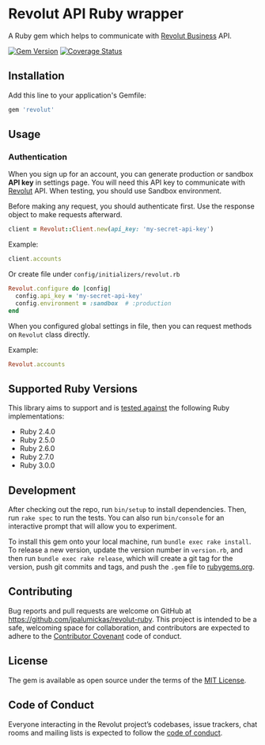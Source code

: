 # Revolut API Ruby wrapper

A Ruby gem which helps to communicate with [Revolut Business][revolut] API.

[![Gem Version](https://img.shields.io/gem/v/revolut.svg?style=flat-square)][rubygems]
[![Coverage Status](https://img.shields.io/codecov/c/github/jpalumickas/revolut-ruby?style=flat-square)][codecov]

## Installation

Add this line to your application's Gemfile:

```ruby
gem 'revolut'
```

## Usage

### Authentication

When you sign up for an account, you can generate production or sandbox **API key** in settings page.
You will need this API key to communicate with [Revolut][revolut] API.
When testing, you should use Sandbox environment.

Before making any request, you should authenticate first. Use the response object to
make requests afterward.


```ruby
client = Revolut::Client.new(api_key: 'my-secret-api-key')
```

Example:

```ruby
client.accounts
```

Or create file under `config/initializers/revolut.rb`

```ruby
Revolut.configure do |config|
  config.api_key = 'my-secret-api-key'
  config.environment = :sandbox  # :production
end
```

When you configured global settings in file, then you can request methods
on `Revolut` class directly.

Example:

```ruby
Revolut.accounts
```

## Supported Ruby Versions

This library aims to support and is [tested against][github_actions] the following Ruby
implementations:

* Ruby 2.4.0
* Ruby 2.5.0
* Ruby 2.6.0
* Ruby 2.7.0
* Ruby 3.0.0

## Development

After checking out the repo, run `bin/setup` to install dependencies. Then, run `rake spec` to run the tests. You can also run `bin/console` for an interactive prompt that will allow you to experiment.

To install this gem onto your local machine, run `bundle exec rake install`. To release a new version, update the version number in `version.rb`, and then run `bundle exec rake release`, which will create a git tag for the version, push git commits and tags, and push the `.gem` file to [rubygems.org](https://rubygems.org).

## Contributing

Bug reports and pull requests are welcome on GitHub at https://github.com/jpalumickas/revolut-ruby. This project is intended to be a safe, welcoming space for collaboration, and contributors are expected to adhere to the [Contributor Covenant](http://contributor-covenant.org) code of conduct.

## License

The gem is available as open source under the terms of the [MIT License](https://opensource.org/licenses/MIT).

## Code of Conduct

Everyone interacting in the Revolut project’s codebases, issue trackers, chat rooms and mailing lists is expected to follow the [code of conduct](https://github.com/jpalumickas/revolut-ruby/blob/master/CODE_OF_CONDUCT.md).

[rubygems]: https://rubygems.org/gems/revolut
[codecov]: https://codecov.io/gh/jpalumickas/revolut-ruby
[github_actions]: https://github.com/jpalumickas/revolut-ruby/actions

[revolut]: https://www.revolut.com
